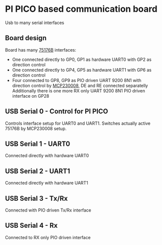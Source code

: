 # PI PICO based communication board
Usb to many serial interfaces

## Board design
Board has many [75176B](https://www.ti.com/lit/ds/symlink/sn65176b.pdf?ts=1711953903418) interfaces:
- One connected directly to GP0, GP1 as hardware UART0 with GP2 as direction control
- One connected directly to GP4, GP5 as hardware UART1 with GP6 as direction control
- Four connected to GP8, GP9 as PIO driven UART 9200 8N1 with direction control by [MCP230008](https://ww1.microchip.com/downloads/en/DeviceDoc/MCP23008-MCP23S08-Data-Sheet-20001919F.pdf), DE and RE connected separatelly
Additionally there is one more RX only UART 9200 8N1 PIO driven interface on GP28

## USB Serial 0 - Control for PI PICO
Controls interface setup for UART0 and UART1. Switches actually active 75176B by MCP230008 setup.

## USB Serial 1 - UART0
Connected directly with hardware UART0

## USB Serial 2 - UART1
Connected directly with hardware UART1

## USB Serial 3 - Tx/Rx
Connected with PIO driven Tx/Rx interface

## USB Serial 4 - Rx
Connected to RX only PIO driven interface
